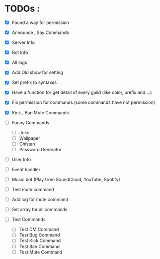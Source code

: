 # TODOs :

- [x] Found a way for permission
- [x] Announce , Say Commands
- [x] Server Info
- [x] Bot Info
- [x] All logs
- [x] Add Old show for setting
- [x] Set prefix to syntaxes
- [x] Have a function for get detail of every guild (like color, prefix and ...)
- [x] Fix permission for commands (some commands have not permission)
- [x] Kick , Ban Mute Commands
- [ ] Funny Commands
  - [ ] Joke
  - [ ] Wallpaper
  - [ ] Chistan
  - [ ] Password Generator
- [ ] User Info
- [ ] Event handler
- [ ] Music bot (Play from SoundCloud, YouTube, Spotify)
- [ ] Test mute command
- [ ] Add log for mute command
- [ ] Set array for all commands

- [ ] Test Commands
  - [ ] Test DM Command
  - [ ] Test Bug Command
  - [ ] Test Kick Command
  - [ ] Test Ban Command
  - [ ] Test Mute Command
